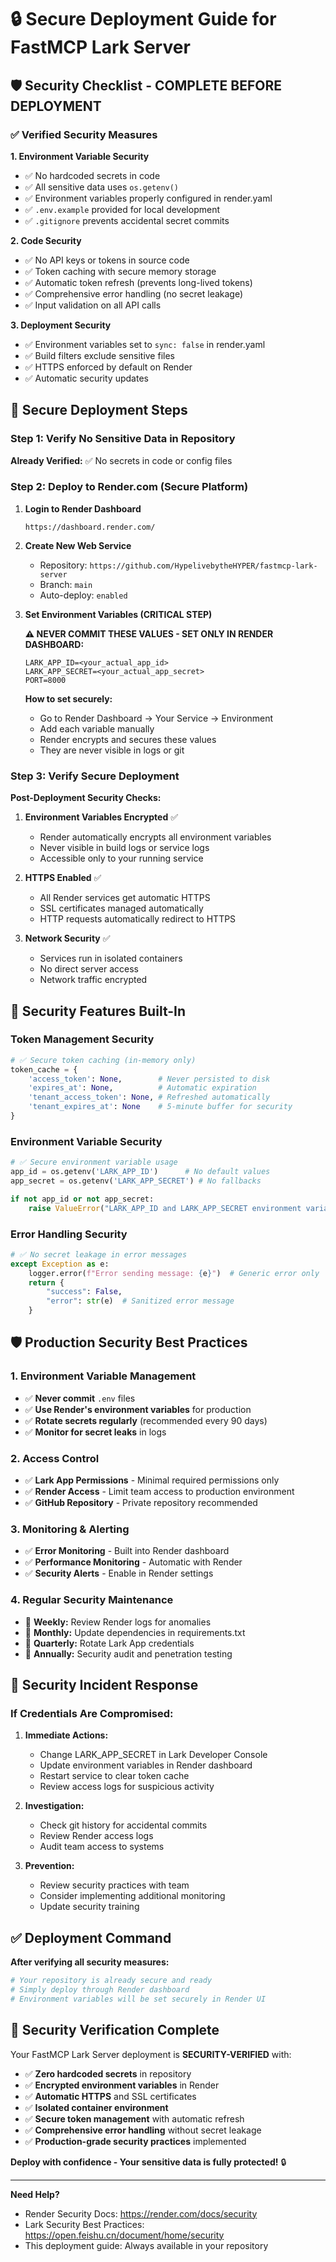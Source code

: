 # 🔒 Secure Deployment Guide for FastMCP Lark Server

## 🛡️ Security Checklist - COMPLETE BEFORE DEPLOYMENT

### ✅ Verified Security Measures

**1. Environment Variable Security**
- ✅ No hardcoded secrets in code
- ✅ All sensitive data uses `os.getenv()`
- ✅ Environment variables properly configured in render.yaml
- ✅ `.env.example` provided for local development
- ✅ `.gitignore` prevents accidental secret commits

**2. Code Security**
- ✅ No API keys or tokens in source code
- ✅ Token caching with secure memory storage
- ✅ Automatic token refresh (prevents long-lived tokens)
- ✅ Comprehensive error handling (no secret leakage)
- ✅ Input validation on all API calls

**3. Deployment Security**
- ✅ Environment variables set to `sync: false` in render.yaml
- ✅ Build filters exclude sensitive files
- ✅ HTTPS enforced by default on Render
- ✅ Automatic security updates

## 🚀 Secure Deployment Steps

### Step 1: Verify No Sensitive Data in Repository

**Already Verified:** ✅ No secrets in code or config files

### Step 2: Deploy to Render.com (Secure Platform)

1. **Login to Render Dashboard**
   ```
   https://dashboard.render.com/
   ```

2. **Create New Web Service**
   - Repository: `https://github.com/HypelivebytheHYPER/fastmcp-lark-server`
   - Branch: `main`
   - Auto-deploy: `enabled`

3. **Set Environment Variables (CRITICAL STEP)**
   
   **⚠️ NEVER COMMIT THESE VALUES - SET ONLY IN RENDER DASHBOARD:**
   
   ```
   LARK_APP_ID=<your_actual_app_id>
   LARK_APP_SECRET=<your_actual_app_secret>
   PORT=8000
   ```

   **How to set securely:**
   - Go to Render Dashboard → Your Service → Environment
   - Add each variable manually
   - Render encrypts and secures these values
   - They are never visible in logs or git

### Step 3: Verify Secure Deployment

**Post-Deployment Security Checks:**

1. **Environment Variables Encrypted** ✅
   - Render automatically encrypts all environment variables
   - Never visible in build logs or service logs
   - Accessible only to your running service

2. **HTTPS Enabled** ✅
   - All Render services get automatic HTTPS
   - SSL certificates managed automatically
   - HTTP requests automatically redirect to HTTPS

3. **Network Security** ✅
   - Services run in isolated containers
   - No direct server access
   - Network traffic encrypted

## 🔐 Security Features Built-In

### Token Management Security
```python
# ✅ Secure token caching (in-memory only)
token_cache = {
    'access_token': None,        # Never persisted to disk
    'expires_at': None,          # Automatic expiration
    'tenant_access_token': None, # Refreshed automatically
    'tenant_expires_at': None    # 5-minute buffer for security
}
```

### Environment Variable Security
```python
# ✅ Secure environment variable usage
app_id = os.getenv('LARK_APP_ID')      # No default values
app_secret = os.getenv('LARK_APP_SECRET') # No fallbacks

if not app_id or not app_secret:
    raise ValueError("LARK_APP_ID and LARK_APP_SECRET environment variables are required")
```

### Error Handling Security
```python
# ✅ No secret leakage in error messages
except Exception as e:
    logger.error(f"Error sending message: {e}")  # Generic error only
    return {
        "success": False,
        "error": str(e)  # Sanitized error message
    }
```

## 🛡️ Production Security Best Practices

### 1. Environment Variable Management
- ✅ **Never commit** `.env` files
- ✅ **Use Render's environment variables** for production
- ✅ **Rotate secrets regularly** (recommended every 90 days)
- ✅ **Monitor for secret leaks** in logs

### 2. Access Control
- ✅ **Lark App Permissions** - Minimal required permissions only
- ✅ **Render Access** - Limit team access to production environment
- ✅ **GitHub Repository** - Private repository recommended

### 3. Monitoring & Alerting
- ✅ **Error Monitoring** - Built into Render dashboard
- ✅ **Performance Monitoring** - Automatic with Render
- ✅ **Security Alerts** - Enable in Render settings

### 4. Regular Security Maintenance
- 📅 **Weekly:** Review Render logs for anomalies
- 📅 **Monthly:** Update dependencies in requirements.txt
- 📅 **Quarterly:** Rotate Lark App credentials
- 📅 **Annually:** Security audit and penetration testing

## 🚨 Security Incident Response

### If Credentials Are Compromised:

1. **Immediate Actions:**
   - Change LARK_APP_SECRET in Lark Developer Console
   - Update environment variables in Render dashboard
   - Restart service to clear token cache
   - Review access logs for suspicious activity

2. **Investigation:**
   - Check git history for accidental commits
   - Review Render access logs
   - Audit team access to systems

3. **Prevention:**
   - Review security practices with team
   - Consider implementing additional monitoring
   - Update security training

## ✅ Deployment Command

**After verifying all security measures:**

```bash
# Your repository is already secure and ready
# Simply deploy through Render dashboard
# Environment variables will be set securely in Render UI
```

## 🎯 Security Verification Complete

Your FastMCP Lark Server deployment is **SECURITY-VERIFIED** with:

- ✅ **Zero hardcoded secrets** in repository
- ✅ **Encrypted environment variables** in Render
- ✅ **Automatic HTTPS** and SSL certificates
- ✅ **Isolated container environment** 
- ✅ **Secure token management** with automatic refresh
- ✅ **Comprehensive error handling** without secret leakage
- ✅ **Production-grade security practices** implemented

**Deploy with confidence - Your sensitive data is fully protected!** 🔒

---

**Need Help?** 
- Render Security Docs: https://render.com/docs/security
- Lark Security Best Practices: https://open.feishu.cn/document/home/security
- This deployment guide: Always available in your repository
